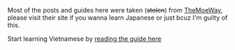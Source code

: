 Most of the posts and guides here were taken (~~stolen~~) from [TheMoeWay](https://learnjapanese.moe/), please visit their site if you wanna learn Japanese or just bcuz I'm guilty of this. 

Start learning Vietnamese by [reading the guide here](guide.md)